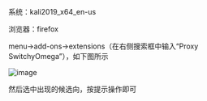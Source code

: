 系统：kali2019_x64_en-us

浏览器：firefox

menu->add-ons->extensions（在右侧搜索框中输入“Proxy SwitchyOmega”），如下图所示

![image](https://github.com/xuxuedong/YBDTBlog_Security/blob/master/2019_08_30_%E5%B8%B8%E8%A7%81%E6%B5%8F%E8%A7%88%E5%99%A8%E4%B8%8B%E5%AE%89%E8%A3%85%E4%BB%A3%E7%90%86%E5%88%87%E6%8D%A2%E5%B7%A5%E5%85%B7/0.png)

然后选中出现的候选向，按提示操作即可
